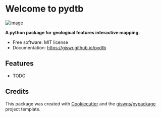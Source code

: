 # Welcome to pydtb


[![image](https://img.shields.io/pypi/v/pydtb.svg)](https://pypi.python.org/pypi/pydtb)


**A python package for geological features interactive mapping.**


-   Free software: MIT license
-   Documentation: <https://giswr.github.io/pydtb>
    

## Features

-   TODO

## Credits

This package was created with [Cookiecutter](https://github.com/cookiecutter/cookiecutter) and the [giswqs/pypackage](https://github.com/giswqs/pypackage) project template.
